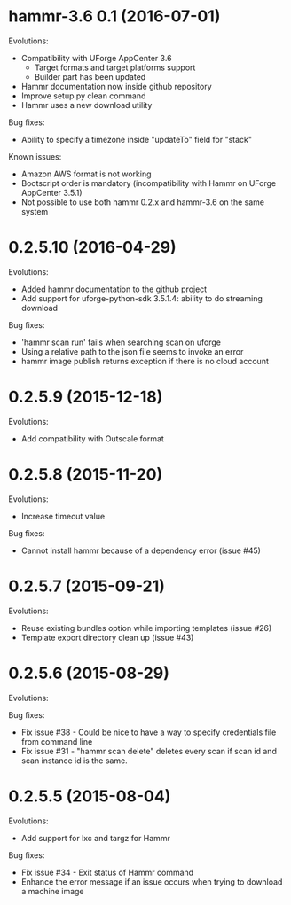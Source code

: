 hammr-3.6 0.1 (2016-07-01)
============================================
Evolutions:
* Compatibility with UForge AppCenter 3.6
  - Target formats and target platforms support
  - Builder part has been updated
* Hammr documentation now inside github repository
* Improve setup.py clean command
* Hammr uses a new download utility

Bug fixes:
* Ability to specify a timezone inside "updateTo" field for "stack"

Known issues:
* Amazon AWS format is not working
* Bootscript order is mandatory (incompatibility with Hammr on UForge AppCenter 3.5.1)
* Not possible to use both hammr 0.2.x and hammr-3.6 on the same system

0.2.5.10 (2016-04-29)
============================================
Evolutions:
* Added hammr documentation to the github project
* Add support for uforge-python-sdk 3.5.1.4: ability to do streaming download

Bug fixes:
* 'hammr scan run' fails when searching scan on uforge
* Using a relative path to the json file seems to invoke an error
* hammr image publish returns exception if there is no cloud account

0.2.5.9 (2015-12-18)
============================================
Evolutions:
* Add compatibility with Outscale format

0.2.5.8 (2015-11-20)
============================================
Evolutions:
* Increase timeout value

Bug fixes:
* Cannot install hammr because of a dependency error (issue #45)

0.2.5.7 (2015-09-21)
============================================

Evolutions:
* Reuse existing bundles option while importing templates (issue #26)
* Template export directory clean up (issue #43)



0.2.5.6 (2015-08-29)
============================================

Evolutions:

Bug fixes:
* Fix issue #38 - Could be nice to have a way to specify credentials file from command line
* Fix issue #31 - "hammr scan delete" deletes every scan if scan id and scan instance id is the same.


0.2.5.5 (2015-08-04)
============================================

Evolutions:
* Add support for lxc and targz for Hammr

Bug fixes:
* Fix issue #34 - Exit status of Hammr command
* Enhance the error message if an issue occurs when trying to download a machine image

